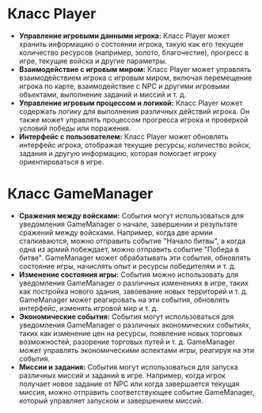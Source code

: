 ﻿<h1>Класс Player</h1>
<ul>
<li><B>Управление игровыми данными игрока:</B> 
Класс Player может хранить информацию о состоянии игрока, такую как его текущее количество ресурсов 
(например, золото, благочестие), прогресс в игре, текущие войска и другие параметры.</li>

<li><B>Взаимодействие с игровым миром:</B> Класс Player может управлять взаимодействием игрока с игровым миром, 
включая перемещение игрока по карте, взаимодействие с NPC и другими игровыми объектами, выполнение заданий и миссий 
и т. д.</li>

<li><B>Управление игровым процессом и логикой:</B> Класс Player может содержать логику для выполнения различных действий игрока.
Он также может управлять процессом прогресса игрока и проверкой условий победы или поражения.</li>

<li><B>Интерфейс с пользователем:</B> Класс Player может обновлять интерфейс игрока, отображая текущие ресурсы, количество войск, 
задания и другую информацию, которая помогает игроку ориентироваться в игре.</li>
</ul>

<h1>Класс GameManager</h1>
<ul>
<li><B>Сражения между войсками:</B> События могут использоваться для уведомления GameManager о начале, завершении и результате 
сражений между войсками. Например, когда две армии сталкиваются, можно отправить событие "Начало битвы", а когда одна 
из армий побеждает, можно отправить событие "Победа в битве". GameManager может обрабатывать эти события, обновлять 
состояние игры, начислять опыт и ресурсы победителям и т. д.</li>

<li><B>Изменение состояния игры:</B> События можно использовать для уведомления GameManager о различных изменениях в игре, 
таких как постройка нового здания, завоевание новых территорий и т. д. GameManager может реагировать
на эти события, обновлять интерфейс, изменять игровой мир и т. д.</li>

<li><B>Экономические события:</B> События могут использоваться для уведомления GameManager о различных экономических событиях, 
таких как изменение цен на ресурсы, появление новых торговых возможностей, разорение торговых путей и т. д. GameManager 
может управлять экономическими аспектами игры, реагируя на эти события.</li>

<li><B>Миссии и задания:</B> События могут использоваться для запуска различных миссий и заданий в игре. Например, когда игрок 
получает новое задание от NPC или когда завершается текущая миссия, можно отправить соответствующее событие GameManager, 
который управляет запуском и завершением миссий.</li>
</ul>
